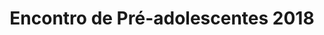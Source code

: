 ---
ID: 5088
title: Encontro de Pré-adolescentes 2018
image-xl: ""
image-l: ""
image-sq-l: ""
image-sq-m: ""
post_excerpt: ""
layout: event
permalink: >
  eventos/encontro-de-pre-adolescentes-2018
published: true
event:
  event_id: "116"
  event_slug: encontro-de-pre-adolescentes-2018
  event_owner: "2"
  event_status: "1"
  event_name: Encontro de Pré-adolescentes 2018
  event_start_time: 00:00:00
  event_end_time: 23:59:59
  event_start_date: 2018-05-26
  event_end_date: 2018-05-27
  post_content: ""
  event_rsvp: "0"
  event_spaces: null
  location_id: "4"
  recurrence_id: null
  event_category_id: null
  event_attributes: null
  event_date_created: 2018-02-09 15:47:19
  event_date_modified: 2018-02-09 16:21:51
  recurrence: null
  recurrence_interval: null
  recurrence_freq: null
  recurrence_byday: null
  recurrence_byweekno: null
  blog_id: null
  group_id: "0"
  post_id: "5088"
  event_all_day: "1"
  event_private: "0"
  recurrence_days: null
  event_rsvp_date: null
  event_rsvp_time: null
  event_rsvp_spaces: null
  recurrence_rsvp_days: null
location:
  location_id: "4"
  location_slug: sitio-vale-da-aguia
  location_name: Centro de Eventos Vale da Águia
  location_owner: "2"
  location_address: Rua Paulo Varchavtchik
  location_town: Sorocaba
  location_state: São Paulo
  location_postcode: Mapa (Goog
  location_region: ""
  location_country: BR
  location_latitude: "-23.488098"
  location_longitude: "-47.386986"
  post_content: |
    <a href="http://www.google.com/maps/ms?ie=UTF8&amp;hl=pt-BR&amp;msa=0&amp;msid=101029055973969387879.00047056afb7234e1fdba&amp;ll=-23.452538,-47.321548&amp;spn=0.143937,0.307274&amp;t=h&amp;z=12" target="_blank">Mapa (Google Maps</a>)
    
    <a href="http://www.gruponews.com.br/wp-content/uploads/2011/03/mapa-atualizado-ceva.pdf" target="_blank">Baixe o Mapa em PDF</a>
  post_id: "2210"
  blog_id: "0"
  location_status: "1"
  location_private: "0"
  latitude: "-23.488098"
  longitude: "-47.386986"
categories: ""
tags: ""
author: ""
slide_template:
  - default
post_date: 2018-01-09 16:17:53
---